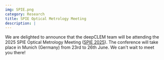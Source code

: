 ```yaml
---
img: SPIE.png
category: Research
title: SPIE Optical Metrology Meeting
description: |
---
```

  We are delighted to announce that the deepCLEM team will be attending the 2025 SPIE Optical Metrology Meeting ([SPIE 2025](https://spie.org/conferences-and-exhibitions/optical-metrology)). The conference will take place in Munich (Germany) from 23rd to 26th June. We can't wait to meet you there!